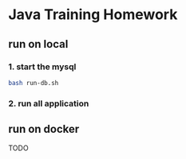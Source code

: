 # Java Training Homework

## run on local

### 1. start the mysql 
```bash
bash run-db.sh
```

### 2. run all application


## run on docker

TODO